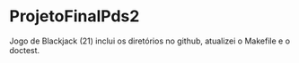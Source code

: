 # ProjetoFinalPds2
Jogo de Blackjack (21)
inclui os diretórios no github, atualizei o Makefile e o doctest.
